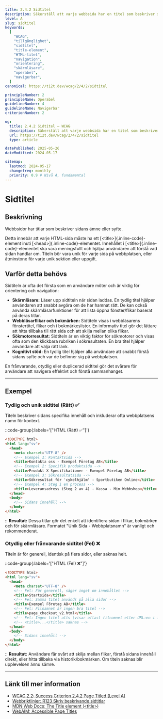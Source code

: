 ```yaml
---
title: 2.4.2 Sidtitel
description: Säkerställ att varje webbsida har en titel som beskriver sidans ämne eller syfte.
level: A
slug: sidtitel
keywords:
  [
    "WCAG",
    "tillgänglighet",
    "sidtitel",
    "title-element",
    "HTML-titel",
    "navigation",
    "orientering",
    "skärmläsare",
    "operabel",
    "navigerbar",
  ]
canonical: https://t12t.dev/wcag/2/4/2/sidtitel

principleNumber: 2
principleName: Operabel
guidelineNumber: 4
guidelineName: Navigerbar
criterionNumber: 2

og:
  title: 2.4.2 Sidtitel – WCAG
  description: Säkerställ att varje webbsida har en titel som beskriver dess ämne eller syfte.
  url: https://t12t.dev/wcag/2/4/2/sidtitel
  type: article

datePublished: 2025-05-26
dateModified: 2024-05-17

sitemap:
  lastmod: 2024-05-17
  changefreq: monthly
  priority: 0.9 # Nivå A, fundamental
---
```


# Sidtitel

## Beskrivning

Webbsidor har titlar som beskriver sidans ämne eller syfte.

Detta innebär att varje HTML-sida måste ha ett [\<title\>]{.inline-code}-element inuti [\<head\>]{.inline-code}-elementet. Innehållet i [\<title\>]{.inline-code}-elementet ska vara meningsfullt och hjälpa användaren att förstå vad sidan handlar om. Titeln bör vara unik för varje sida på webbplatsen, eller åtminstone för varje unik sektion eller uppgift.

## Varför detta behövs

Sidtiteln är ofta det första som en användare möter och är viktig för orientering och navigation:

- **Skärmläsare:** Läser upp sidtiteln när sidan laddas. En tydlig titel hjälper användaren att snabbt avgöra om de har hamnat rätt. De kan också använda skärmläsarfunktioner för att lista öppna fönster/flikar baserat på deras titlar.
- **Webbläsarflikar och bokmärken:** Sidtiteln visas i webbläsarens fönstertitel, flikar och i bokmärkeslistor. En informativ titel gör det lättare att hitta tillbaka till rätt sida och att skilja mellan olika flikar.
- **Sökmotorresultat:** Sidtiteln är en viktig faktor för sökmotorer och visas ofta som den klickbara rubriken i sökresultaten. En bra titel hjälper användare att välja rätt länk.
- **Kognitivt stöd:** En tydlig titel hjälper alla användare att snabbt förstå sidans syfte och var de befinner sig på webbplatsen.

En frånvarande, otydlig eller duplicerad sidtitel gör det svårare för användare att navigera effektivt och förstå sammanhanget.

---

## Exempel

### Tydlig och unik sidtitel (Rätt) ✅

Titeln beskriver sidans specifika innehåll och inkluderar ofta webbplatsens namn för kontext.

::code-group{:labels='["HTML (Rätt) ✅"]'}

```html showLineNumbers
<!DOCTYPE html>
<html lang="sv">
  <head>
    <meta charset="UTF-8" />
    <!-- Exempel 1: Kontaktsida -->
    <title>Kontakta oss - Exempel Företag AB</title>
    <!-- Exempel 2: Specifik produktsida -->
    <title>Produkt X Specifikationer - Exempel Företag AB</title>
    <!-- Exempel 3: Sökresultatsida -->
    <title>Sökresultat för 'cykelhjälm' - Sportbutiken Online</title>
    <!-- Exempel 4: Steg i en process -->
    <title>Leveransadress (Steg 2 av 4) - Kassa - Min Webbshop</title>
  </head>
  <body>
    <!-- Sidans innehåll -->
  </body>
</html>
```

::
**Resultat:** Dessa titlar gör det enkelt att identifiera sidan i flikar, bokmärken och för skärmläsare. Formatet "Unik Sida - Webbplatsnamn" är vanligt och rekommenderat.

### Otydlig eller frånvarande sidtitel (Fel) ❌

Titeln är för generell, identisk på flera sidor, eller saknas helt.

::code-group{:labels='["HTML (Fel) ❌"]'}

```html showLineNumbers
<!DOCTYPE html>
<html lang="sv">
  <head>
    <meta charset="UTF-8" />
    <!-- Fel: För generell, säger inget om innehållet -->
    <title>Startsida</title>
    <!-- Fel: Samma titel används på alla sidor -->
    <title>Exempel Företag AB</title>
    <!-- Fel: Filnamnet är ingen bra titel -->
    <title>page_checkout_v2.html</title>
    <!-- Fel: Ingen titel alls (visar oftast filnamnet eller URL:en i fliken) -->
    <!-- <title>...</title> saknas -->
  </head>
  <body>
    <!-- Sidans innehåll -->
  </body>
</html>
```

::
**Resultat:** Användare får svårt att skilja mellan flikar, förstå sidans innehåll direkt, eller hitta tillbaka via historik/bokmärken. Om titeln saknas blir upplevelsen ännu sämre.

---

## Länk till mer information

- [WCAG 2.2: Success Criterion 2.4.2 Page Titled (Level A)](https://www.w3.org/WAI/WCAG22/Understanding/page-titled.html)
- [Webbriktlinjer: R123 Skriv beskrivande sidtitlar](https://www.digg.se/webbriktlinjer/alla-webbriktlinjer/skriv-beskrivande-sidtitlar)
- [MDN Web Docs: The Title element (\<title\>)](https://developer.mozilla.org/en-US/docs/Web/HTML/Element/title)
- [WebAIM: Accessible Page Titles](https://webaim.org/techniques/pagetitle/)

